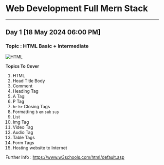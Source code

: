 # Web Development Full Mern Stack
---
## Day 1 [18 May 2024 06:00 PM]

### Topic : HTML Basic + Intermediate


![HTML](https://upload.wikimedia.org/wikipedia/commons/thumb/6/61/HTML5_logo_and_wordmark.svg/180px-HTML5_logo_and_wordmark.svg.png)


**Topics To Cover**
1. HTML 
1. Head Title Body
1. Comment
1. Heading Tag
1. A Tag
1. P Tag
1. `hr` `br` Closing Tags
1. Formatting `b` `em` `sub` `sup`
1. List
1. Img Tag
1. Video Tag
1. Audio Tag
1. Table Tags
1. Form Tags 
1. Hosting website to Internet

Further Info : https://www.w3schools.com/html/default.asp

